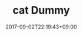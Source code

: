---
title: "cat Dummy"
date: 2017-09-02T22:19:43+09:00
eyecatch: "http://placehold.jp/24/cc9999/993333/300x130.png"
eyecatch_alt: "これはaltです"
categories: "cat"
tags: []
draft: true
---